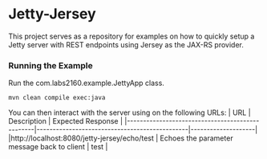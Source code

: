 # Jetty-Jersey

This project serves as a repository for examples on how to quickly setup a Jetty server with REST endpoints using Jersey as the JAX-RS provider.


### Running the Example
Run the com.labs2160.example.JettyApp class.

```
mvn clean compile exec:java
```

You can then interact with the server using on the following URLs:
| URL                                             | Description                                   | Expected Response  |
|-------------------------------------------------|-----------------------------------------------|--------------------|
|http://localhost:8080/jetty-jersey/echo/test     | Echoes the parameter message back to client   | test               |